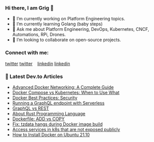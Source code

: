 ### Hi there, I am Grig 👋

- 🔭 I’m currently working on Platform Engineering topics.
- 🌱 I’m currently learning Golang (baby steps)
- 💬 Ask me about Platform Engineering, DevOps, Kubernetes, CNCF, Automations, RPi, Drones.
- 👯 I’m looking to collaborate on open-source projects.

<!--
- 🤔 I’m looking for help with ...
- 📫 How to reach me: ...
- 😄 Pronouns: ...
- ⚡ Fun fact: ...
-->

### Connect with me:

[twitter](https://twitter.com/grigorkh#gh-light-mode-only)
[twitter](https://twitter.com/grigorkh#gh-dark-mode-only)
&nbsp;&nbsp;
[linkedin](https://linkedin.com/in/grigorkh#gh-light-mode-only)
[linkedin](https://linkedin.com/in/grigorkh#gh-dark-mode-only)
&nbsp;&nbsp;
### 📕 Latest Dev.to Articles

<!-- BLOG-POST-LIST:START -->
- [Advanced Docker Networking: A Complete Guide](https://dev.to/grigorkh/advanced-docker-networking-a-complete-guide-pel)
- [Docker Compose vs Kubernetes: When to Use What](https://dev.to/grigorkh/docker-compose-vs-kubernetes-when-to-use-what-3l90)
- [Docker Best Practices: Security](https://dev.to/grigorkh/docker-best-practices-security-1b3)
- [Running a GraphQL endpoint with Serverless](https://dev.to/grigorkh/running-a-graphql-endpoint-with-serverless-4038)
- [GraphQL vs REST](https://dev.to/grigorkh/graphql-vs-rest-2ind)
- [About Rust Programming Language](https://dev.to/grigorkh/about-rust-programming-language-36ac)
- [Dockerfile: ADD vs COPY](https://dev.to/grigorkh/dockerfile-add-vs-copy-2k0l)
- [Fix: tzdata hangs during Docker image build](https://dev.to/grigorkh/fix-tzdata-hangs-during-docker-image-build-4o9m)
- [Access services in k8s that are not exposed publicly](https://dev.to/grigorkh/access-services-in-k8s-that-are-not-exposed-publicly-3bii)
- [How to Install Docker on Ubuntu 21.10](https://dev.to/grigorkh/how-to-install-docker-on-ubuntu-2110-3aeo)
<!-- BLOG-POST-LIST:END -->


[twitter]: https://twitter.com/grigorkh
[instagram]: https://instagram.com/grigorkh
[linkedin]: https://linkedin.com/in/grigorkh
